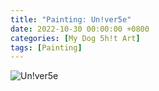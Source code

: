 ```yaml
---
title: "Painting: Un!ver5e"
date: 2022-10-30 00:00:00 +0800
categories: [My Dog 5h!t Art]
tags: [Painting]
---
```


![Un!ver5e](../../assets/img/MyDogShitArt/Universe.png)
